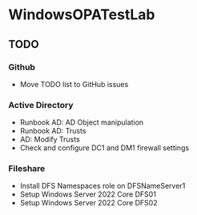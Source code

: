 # WindowsOPATestLab

## TODO
### Github
- Move TODO list to GitHub issues

### Active Directory
- Runbook AD: AD Object manipulation
- Runbook AD: Trusts
- AD: Modify Trusts
- Check and configure DC1 and DM1 firewall settings

### Fileshare
- Install DFS Namespaces role on DFSNameServer1
- Setup Windows Server 2022 Core DFS01
- Setup Windows Server 2022 Core DFS02
